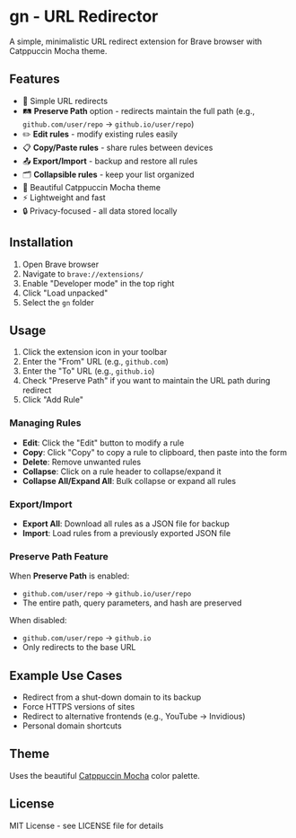 # gn - URL Redirector

A simple, minimalistic URL redirect extension for Brave browser with Catppuccin Mocha theme.

## Features

- 🔀 Simple URL redirects
- 🛤️ **Preserve Path** option - redirects maintain the full path (e.g., `github.com/user/repo` → `github.io/user/repo`)
- ✏️ **Edit rules** - modify existing rules easily
- 📋 **Copy/Paste rules** - share rules between devices
- 📤 **Export/Import** - backup and restore all rules
- 🗂️ **Collapsible rules** - keep your list organized
- 🎨 Beautiful Catppuccin Mocha theme
- ⚡ Lightweight and fast
- 🔒 Privacy-focused - all data stored locally

## Installation

1. Open Brave browser
2. Navigate to `brave://extensions/`
3. Enable "Developer mode" in the top right
4. Click "Load unpacked"
5. Select the `gn` folder

## Usage

1. Click the extension icon in your toolbar
2. Enter the "From" URL (e.g., `github.com`)
3. Enter the "To" URL (e.g., `github.io`)
4. Check "Preserve Path" if you want to maintain the URL path during redirect
5. Click "Add Rule"

### Managing Rules

- **Edit**: Click the "Edit" button to modify a rule
- **Copy**: Click "Copy" to copy a rule to clipboard, then paste into the form
- **Delete**: Remove unwanted rules
- **Collapse**: Click on a rule header to collapse/expand it
- **Collapse All/Expand All**: Bulk collapse or expand all rules

### Export/Import

- **Export All**: Download all rules as a JSON file for backup
- **Import**: Load rules from a previously exported JSON file

### Preserve Path Feature

When **Preserve Path** is enabled:
- `github.com/user/repo` → `github.io/user/repo`
- The entire path, query parameters, and hash are preserved

When disabled:
- `github.com/user/repo` → `github.io`
- Only redirects to the base URL

## Example Use Cases

- Redirect from a shut-down domain to its backup
- Force HTTPS versions of sites
- Redirect to alternative frontends (e.g., YouTube → Invidious)
- Personal domain shortcuts

## Theme

Uses the beautiful [Catppuccin Mocha](https://github.com/catppuccin/catppuccin) color palette.

## License

MIT License - see LICENSE file for details